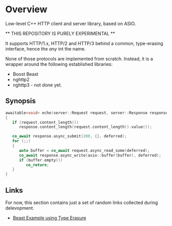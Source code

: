 # Overview
Low-level C++ HTTP client and server library, based on ASIO.

** THIS REPOSITORY IS PURELY EXPERIMENTAL **

It supports HTTP/1.x, HTTP/2 and HTTP/3 behind a common, type-erasing interface, hence the *any* int the name.

None of those protocols are implemented from scratch. Instead, it is a wrapper around the following established libraries:

* Boost Beast
* nghttp2
* nghttp3 - not done yet.

## Synopsis

```C++
awaitable<void> echo(server::Request request, server::Response response)
{
   if (request.content_length())
      response.content_length(request.content_length().value());

   co_await response.async_submit(200, {}, deferred);
   for (;;)
   {
      auto buffer = co_await request.async_read_some(deferred);
      co_await response.async_write(asio::buffer(buffer), deferred);
      if (buffer.empty())
         co_return;
   }
}
```

## Links

For now, this section contains just a set of random links collected during delevopment.

* [Beast Example using Type Erasure](https://www.boost.org/doc/libs/develop/boost/beast/http/message_generator.hpp)

